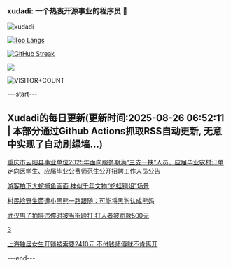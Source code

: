 ### xudadi: 一个热衷开源事业的程序员 👋

![xudadi](https://github-readme-stats-git-masterorgs-github-readme-stats-team.vercel.app/api?username=xudadi)

[![Top Langs](https://github-readme-stats.vercel.app/api/top-langs/?username=xudadi)](https://github.com/anuraghazra/github-readme-stats)

[![GitHub Streak](https://streak-stats.demolab.com?user=xudadi&locale=zh_Hans)](https://git.io/streak-stats)

![](https://raw.githubusercontent.com/xudadi/xudadi/main/assets/github-contribution-grid-snake.svg)

![VISITOR+COUNT](https://komarev.com/ghpvc/?username=xudadi&label=VISITOR+COUNT)


---start---

## Xudadi的每日更新(更新时间:2025-08-26 06:52:11 | 本部分通过Github Actions抓取RSS自动更新, 无意中实现了自动刷绿墙...)

[重庆市云阳县事业单位2025年面向服务期满“三支一扶”人员、应届毕业农村订单定向医学生、应届毕业公费师范生公开招聘工作人员公告](https://www.gongkaoleida.com/article/2586398)

[游客拍下大蛇捕鱼画面 神似千年文物“蛇蛙铜俎”场景](https://m.163.com/news/article/K7QVPS67051492T3.html)

[村民捡野生菌遭小黑熊一路跟随：可能将黑狗认成熊妈](https://m.163.com/news/article/K7QVPS4H051492T3.html)

[武汉男子拍摄违停时被当街殴打 打人者被罚款500元](https://m.163.com/news/article/K7RCFU6N051492T3.html)

[3](https://m.163.com/touch/news/sub/domestic)

[上海独居女生开锁被索要2410元 不付钱师傅就不肯离开](https://m.163.com/news/article/K7R99DAT053469LG.html)

---end---
